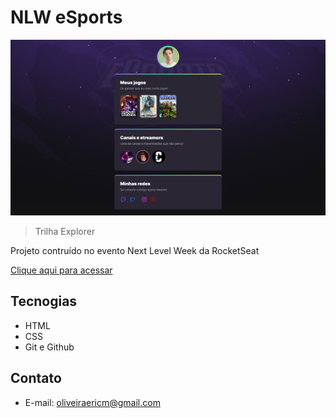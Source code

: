 # NLW eSports

![preview](./.github/preview.png)

> Trilha Explorer

Projeto contruído no evento Next Level Week da RocketSeat

[Clique aqui para acessar](https://ericmesmo.github.io/nlw)

## Tecnogias

- HTML
- CSS
- Git e Github

## Contato
- E-mail: oliveiraericm@gmail.com
